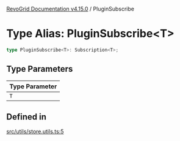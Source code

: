 [RevoGrid Documentation v4.15.0](README.md) / PluginSubscribe

# Type Alias: PluginSubscribe\<T\>

```ts
type PluginSubscribe<T>: Subscription<T>;
```

## Type Parameters

| Type Parameter |
| ------ |
| `T` |

## Defined in

[src/utils/store.utils.ts:5](https://github.com/revolist/revogrid/blob/f57e3b1afae49404a5b6670c54899cb5770f47c4/src/utils/store.utils.ts#L5)
